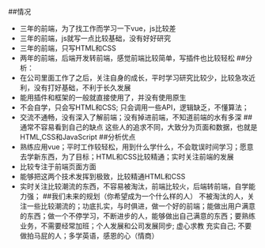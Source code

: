 ##情况
- 三年的前端，为了找工作而学习一下vue，js比较差
- 三年的前端，js就写一点比较基础，没有好好研究
- 三年的前端，只写HTML和CSS
- 两年的前端，后端开发转前端，感觉前端比较简单，写插件也比较轻松
##分析：
- 在公司里面工作了之后，关注自身的成长，平时学习研究比较少，比较急攻近利，没有打好基础，不利于长久发展
- 能用插件和框架的一般就直接使用了，并没有使用原生
- 不会自学，只会写HTML和CSS; 只会调用一些API，逻辑缺乏，不懂算法；
- 交流不通畅，没有深入了解前端；没有掉进前端，不知道前端的水有多深
##通常不容易看到自己的缺点
这些人的追求不同，大致分为页面和数据，也就是HTML,CSS和JavaScript
##分析优点
- 熟练应用vue；平时工作较轻松，用到什么学什么，不会耽误时间学习；愿意去学新东西，为了目标；HTML和CSS比较精通；实时关注前端的发展
- 比较专注于前端页面方面
- 能够把这两个技术发挥到极致，比较精通HTML和CSS
- 实时关注比较潮流的东西，不容易被淘汰，前端比较火，后端转前端，自学能力强；
##我们未来的规划（你希望成为一个什么样的人）
不被淘汰的人，关注一些比较潮流的；功底扎实，与时俱进，做一个好的前端；能做出用户满意的东西；做一个不停学习，不断进步的人，能够做出自己满意的东西；要熟练业务，不需要经常加班；个人发展和公司发展同步; 虚心求教  充实自己; 不要做拍马屁的人；多学英语，感恩的心（情商）
